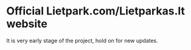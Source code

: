 # Official Lietpark.com/Lietparkas.lt website

It is very early stage of the project, hold on for new updates.
